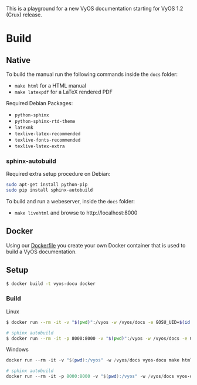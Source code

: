 This is a playground for a new VyOS documentation starting for VyOS 1.2 (Crux)
release.

# Build

## Native

To build the manual run the following commands inside the `docs` folder:

* `make html` for a HTML manual
* `make latexpdf` for a LaTeX rendered PDF

Required Debian Packages:
* `python-sphinx`
* `python-sphinx-rtd-theme`
* `latexmk`
* `texlive-latex-recommended`
* `texlive-fonts-recommended`
* `texlive-latex-extra`

### sphinx-autobuild
Required extra setup procedure on Debian:
```bash
sudo apt-get install python-pip
sudo pip install sphinx-autobuild
```

To build and run a webeserver, inside the `docs` folder:
* `make livehtml` and browse to http://localhost:8000


## Docker

Using our [Dockerfile](docker/Dockerfile) you create your own Docker container
that is used to build a VyOS documentation.

## Setup

```bash
$ docker build -t vyos-docu docker
```

### Build

Linux
```bash
$ docker run --rm -it -v "$(pwd)":/vyos -w /vyos/docs -e GOSU_UID=$(id -u) -e GOSU_GID=$(id -g) vyos-docu make html

# sphinx autobuild
$ docker run --rm -it -p 8000:8000 -v "$(pwd)":/vyos -w /vyos/docs -e GOSU_UID=$(id -u) -e GOSU_GID=$(id -g) vyos-docu make livehtml
```

Windows
```powershell
docker run --rm -it -v "$(pwd):/vyos" -w /vyos/docs vyos-docu make html

# sphinx autobuild
docker run --rm -it -p 8000:8000 -v "$(pwd):/vyos" -w /vyos/docs vyos-docu vyos-docu make livehtml
```

